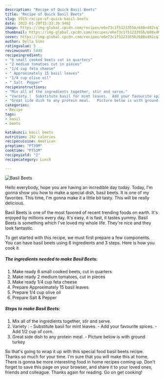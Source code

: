 ```yaml
---
description: "Recipe of Quick Basil Beets"
title: "Recipe of Quick Basil Beets"
slug: 5915-recipe-of-quick-basil-beets
date: 2022-01-20T15:33:39.540Z
image: https://img-global.cpcdn.com/recipes/e6e73c1f5123355b/680x482cq70/basil-beets-recipe-main-photo.jpg
thumbnail: https://img-global.cpcdn.com/recipes/e6e73c1f5123355b/680x482cq70/basil-beets-recipe-main-photo.jpg
cover: https://img-global.cpcdn.com/recipes/e6e73c1f5123355b/680x482cq70/basil-beets-recipe-main-photo.jpg
author: Della Sims
ratingvalue: 5
reviewcount: 5449
recipeingredient:
- "6 small cooked beets cut in quarters"
- "2 medium tomatoes cut in pieces"
- "1/4 cup feta cheese"
- " Approximately 15 basil leaves"
- "1/4 cup olive oil"
- " Salt  Pepper"
recipeinstructions:
- "Mix all of the ingredients together, stir and serve."
- "Variety :  Substitute basil for mint leaves.  Add your favourite spices. Add 1/2 cup of corn."
- "Great side dish to any protein meal.   Picture below is with ground turkey"
categories:
- Recipe
tags:
- basil
- beets

katakunci: basil beets 
nutrition: 292 calories
recipecuisine: American
preptime: "PT39M"
cooktime: "PT53M"
recipeyield: "2"
recipecategory: Lunch

---
```



![Basil Beets](https://img-global.cpcdn.com/recipes/e6e73c1f5123355b/680x482cq70/basil-beets-recipe-main-photo.jpg)

Hello everybody, hope you are having an incredible day today. Today, I'm gonna show you how to make a special dish, basil beets. It is one of my favorites. This time, I'm gonna make it a little bit tasty. This will be really delicious.

Basil Beets is one of the most favored of recent trending foods on earth. It's enjoyed by millions every day. It's easy, it is fast, it tastes yummy. Basil Beets is something which I've loved my whole life. They're nice and they look fantastic.




To get started with this recipe, we must first prepare a few components. You can have basil beets using 6 ingredients and 3 steps. Here is how you cook it.

<!--inarticleads1-->

##### The ingredients needed to make Basil Beets:

1. Make ready 6 small cooked beets, cut in quarters
1. Make ready 2 medium tomatoes, cut in pieces
1. Make ready 1/4 cup feta cheese
1. Prepare  Approximately 15 basil leaves
1. Prepare 1/4 cup olive oil
1. Prepare  Salt &amp; Pepper




<!--inarticleads2-->

##### Steps to make Basil Beets:

1. Mix all of the ingredients together, stir and serve.
1. Variety :  - Substitute basil for mint leaves.  - Add your favourite spices. - Add 1/2 cup of corn.
1. Great side dish to any protein meal.   - Picture below is with ground turkey




So that's going to wrap it up with this special food basil beets recipe. Thanks so much for your time. I'm sure that you will make this at home. There is gonna be more interesting food in home recipes coming up. Don't forget to save this page on your browser, and share it to your loved ones, friends and colleague. Thanks again for reading. Go on get cooking!
